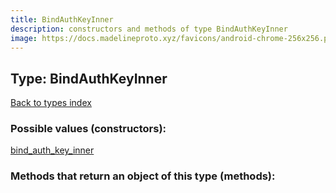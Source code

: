```yaml
---
title: BindAuthKeyInner
description: constructors and methods of type BindAuthKeyInner
image: https://docs.madelineproto.xyz/favicons/android-chrome-256x256.png
---
```

## Type: BindAuthKeyInner  
[Back to types index](index.md)



### Possible values (constructors):

[bind\_auth\_key\_inner](../constructors/bind_auth_key_inner.md)  



### Methods that return an object of this type (methods):




